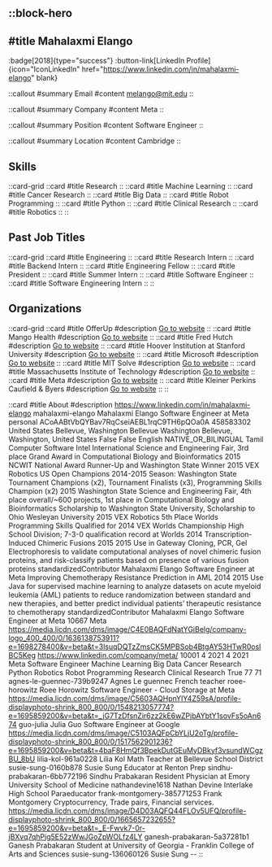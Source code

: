 ::block-hero
---
#title
Mahalaxmi Elango
---

:badge[2018]{type="success"}
:button-link[LinkedIn Profile]{icon="IconLinkedIn" href="https://www.linkedin.com/in/mahalaxmi-elango" blank}

::callout
#summary
Email
#content
melango@mit.edu
::

::callout
#summary
Company
#content
Meta
::

::callout
#summary
Position
#content
Software Engineer
::

::callout
#summary
Location
#content
Cambridge
::

## Skills
::card-grid
::card
#title
Research
::
::card
#title
Machine Learning
::
::card
#title
Cancer Research
::
::card
#title
Big Data
::
::card
#title
Robot Programming
::
::card
#title
Python
::
::card
#title
Clinical Research
::
::card
#title
Robotics
::
::

## Past Job Titles
::card-grid
::card
#title
Engineering
::
::card
#title
Research Intern
::
::card
#title
Backend Intern
::
::card
#title
Engineering Fellow
::
::card
#title
President
::
::card
#title
Summer Intern
::
::card
#title
Software Engineer
::
::card
#title
Software Engineering Intern
::
::

## Organizations
::card-grid
::card
#title
OfferUp
#description
[Go to website](offerup.com)
::
::card
#title
Mango Health
#description
[Go to website](mangohealth.com)
::
::card
#title
Fred Hutch
#description
[Go to website](fredhutch.org)
::
::card
#title
Hoover Institution at Stanford University
#description
[Go to website](hoover.org)
::
::card
#title
Microsoft
#description
[Go to website](microsoft.com)
::
::card
#title
MIT Solve
#description
[Go to website](solve.mit.edu)
::
::card
#title
Massachusetts Institute of Technology
#description
[Go to website](mit.edu)
::
::card
#title
Meta
#description
[Go to website](meta.com)
::
::card
#title
Kleiner Perkins Caufield & Byers
#description
[Go to website](kpcb.com)
::
::

::card
#title
About
#description
https://www.linkedin.com/in/mahalaxmi-elango mahalaxmi-elango Mahalaxmi Elango Software Engineer at Meta personal ACoAABtVbQYBav7RqCseiAEBL1rqC9TH6pQOa0A 458583302 United States Bellevue, Washington Bellevue Washington Bellevue, Washington, United States False False English NATIVE_OR_BILINGUAL Tamil Computer Software Intel International Science and Engineering Fair, 3rd place Grand Award in Computational Biology and Bioinformatics 2015 NCWIT National Award Runner-Up and Washington State Winner 2015 VEX Robotics US Open Champions 2014-2015 Season: Washington State Tournament Champions (x2), Tournament Finalists (x3), Programming Skills Champion (x2) 2015 Washington State Science and Engineering Fair, 4th place overall/~600 projects, 1st place in Computational Biology and Bioinformatics Scholarship to Washington State University, Scholarship to Ohio Wesleyan University
 2015 VEX Robotics 5th Place Worlds Programming Skills Qualified for 2014 VEX Worlds Championship High School Division; 7-3-0 qualification record at Worlds 2014 Transcription-Induced Chimeric Fusions 2015 2015 Use in Gateway Cloning, PCR, Gel Electrophoresis to validate computational analyses of novel chimeric fusion proteins, and risk-classify patients based on presence of various fusion proteins standardizedContributor Mahalaxmi Elango Software Engineer at Meta Improving Chemotherapy Resistance Prediction in AML 2014 2015 Use Java for supervised machine learning to analyze datasets on acute myeloid leukemia (AML) patients to reduce randomization between standard and new therapies, and better predict individual patients’ therapeutic resistance to chemotherapy standardizedContributor Mahalaxmi Elango Software Engineer at Meta 10667 Meta https://media.licdn.com/dms/image/C4E0BAQFdNatYGiBelg/company-logo_400_400/0/1636138753911?e=1698278400&v=beta&t=3lsuqDQTzZmsCK5MPBSob4BtgAY53HTwR0oslBC5Keg https://www.linkedin.com/company/meta/ 10001 4 2021 4 2021 Meta Software Engineer Machine Learning Big Data Cancer Research Python Robotics Robot Programming Research Clinical Research True 77 71 agnes-le-guennec-739b9247 Agnes Le guennec French teacher roee-horowitz Roee Horowitz Software Engineer - Cloud Storage at Meta https://media.licdn.com/dms/image/C5603AQHpnYIY4Z59sA/profile-displayphoto-shrink_800_800/0/1548213057774?e=1695859200&v=beta&t=_jG7TzDfsnZir6zz2kE6wZPjbAYbtY1sovFs5oAn674 guo-julia Julia Guo Software Engineer at Google https://media.licdn.com/dms/image/C5103AQFpCbYLjU2oTg/profile-displayphoto-shrink_800_800/0/1517562901236?e=1695859200&v=beta&t=4baF8HmQf3BpekDutGEuMyDBkyf3vsundWCgzBU_8bU lilia-kol-961a0228 Lilia Kol Math Teacher at Bellevue School District susie-sung-0160b878 Susie Sung Educator at Renton Prep sindhu-prabakaran-6bb772196 Sindhu Prabakaran Resident Physician at Emory University School of Medicine nathandevine1618 Nathan Devine Interlake High School Paraeducator frank-montgomery-385771253 Frank Montgomery Cryptocurrency, Trade pairs, Financial services. https://media.licdn.com/dms/image/D4D03AQFQ44FLOv5UFQ/profile-displayphoto-shrink_800_800/0/1665657232655?e=1695859200&v=beta&t=_E-Fwvk7-0r-jBXvq7qhPjg5E52zWwJGoZpWOLfz4LY ganesh-prabakaran-5a37281b1 Ganesh Prabakaran Student at University of Georgia - Franklin College of Arts and Sciences susie-sung-136060126 Susie Sung --
::
